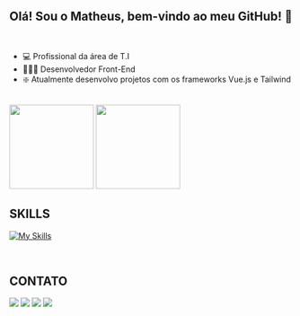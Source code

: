 ### <h2 align="center"> Olá! Sou o Matheus, bem-vindo ao meu GitHub! 🤝 </h2>
<br>

- 💻 Profissional da área de T.I
- 🧑🏼‍💻 Desenvolvedor Front-End
- ❇️ Atualmente desenvolvo projetos com os frameworks Vue.js e Tailwind



<br>
<div style="display: inline-block">
  <img height="150em" src="https://github-readme-stats.vercel.app/api?username=matheuskipper&show_icons=true&theme=dark&hide=contribs" />
<img height="150em" src="https://github-readme-stats.vercel.app/api/top-langs/?username=matheuskipper&layout=compact&theme=dark" />
</div>
<br>
<div style="display: inline-block">
  
</div>




<h2>SKILLS</h2>
<div style="display: inline_block">
  
  [![My Skills](https://skillicons.dev/icons?i=js,react,vue,html,css,tailwind,nodejs,git,vite)](https://skillicons.dev)

</div>

<br>

<h2>CONTATO</h2>
<div> 
  <a href="https://www.instagram.com/matheuskppr/" target="_blank"><img src="https://img.shields.io/badge/-Instagram-%23E4405F?style=for-the-badge&logo=instagram&logoColor=white" target="_blank"></a>
  <a href="https://wa.me/5551981412810" target="_blank"><img src="https://img.shields.io/badge/WhatsApp-25D366?style=for-the-badge&logo=whatsapp&logoColor=white"></a>
  <a href = "mailto:matheuskipper9@gmail.com"><img src="https://img.shields.io/badge/-Gmail-%23333?style=for-the-badge&logo=gmail&logoColor=white" target="_blank"></a>
  <a href="https://www.linkedin.com/in/matheus-kipper/"-45875016a" target="_blank"><img src="https://img.shields.io/badge/-LinkedIn-%230077B5?style=for-the-badge&logo=linkedin&logoColor=white" target="_blank"></a> 
</div>
